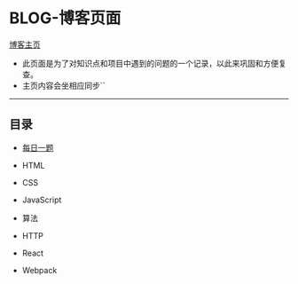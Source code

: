 
# BLOG-博客页面

[博客主页](https://hanpoung.github.io)

- 此页面是为了对知识点和项目中遇到的问题的一个记录，以此来巩固和方便复查。
- 主页内容会坐相应同步``
-----------------------------
## 目录

- [每日一题](https://github.com/Hanpoung/Daily-Interview-Question-master)

- HTML

- CSS

- JavaScript
- 算法
- HTTP

- React

- Webpack
